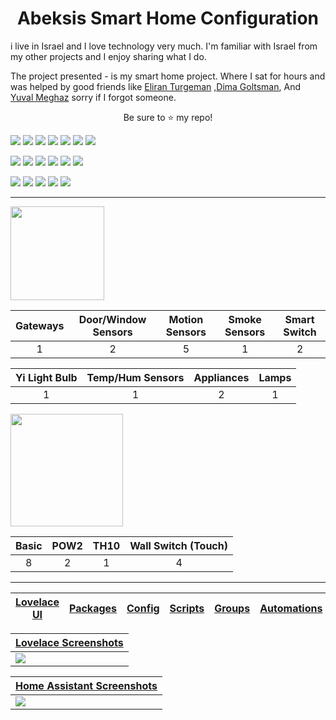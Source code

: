 <h1 align="center"></a>Abeksis Smart Home Configuration</h1>


 i live in Israel and I love technology very much. I'm familiar with Israel from my other projects and I enjoy sharing what I do.

The project presented - is my smart home project. Where I sat for hours and was helped by good friends like [Eliran Turgeman](https://github.com/VirtualL/HomeAssistant-Config) ,[Dima Goltsman](https://github.com/dimagoltsman/ha-custom-component-ituran), And [Yuval Meghaz](https://github.com/rt400/Shabbat-Times?fbclid=IwAR1ctaMcllg22ZSeg97n_G6L-f0kiBI0y0rqpIIOS82eIVlNHg6dvjn-QgU) sorry if I forgot someone. 


<p align="center">Be sure to <g-emoji class="g-emoji" alias="star" fallback-src="https://assets-cdn.github.com/images/icons/emoji/unicode/2b50.png">⭐️</g-emoji> my repo!</p>

<p>
  <img src="https://img.shields.io/github/stars/JamesMcCarthy79/Home-Assistant-Config.svg?style=plasticr"/>
  <img src="https://img.shields.io/badge/HA--Version-0.85.0-brightgreen.svg"/>
  <img src="https://img.shields.io/maintenance/yes/2019.svg"/>
  <img src="https://img.shields.io/github/commit-activity/y/JamesMcCarthy79/Home-Assistant-Config.svg"/>
  <img src="https://img.shields.io/github/last-commit/JamesMcCarthy79/Home-Assistant-Config.svg?style=plasticr"/>
  <img src="https://img.shields.io/github/issues/JamesMcCarthy79/Home-Assistant-Config.svg"/>
  <img src="https://img.shields.io/badge/license-Unlicense-blue.svg"/>
</p>
<p>
  <href="https://github.com/hassio-addons/addon-appdaemon3"><img src="https://img.shields.io/badge/AppDaemon3-v1.5.0-5294E2.svg"/>
  <href="https://github.com/danielwelch/hassio-dropbox-sync"><img src="https://img.shields.io/badge/DropBox Sync-v1.3.0-5294E2.svg"/>
  <href="https://github.com/hassio-addons/addon-grafana"><img src="https://img.shields.io/badge/Grafana-v1.2.1-5294E2.svg"/>
  <href="https://www.home-assistant.io/addons/ide"><img src="https://img.shields.io/badge/IDE-v0.7.2-5294E2.svg"/>
  <href="https://github.com/hassio-addons/addon-influxdb"><img src="https://img.shields.io/badge/InfluxDB-v1.2.1-5294E2.svg"/>
  <href="https://www.home-assistant.io/addons/mosquitto/"><img src="https://img.shields.io/badge/Mosquitto-v4.0-5294E2.svg"/>  
</p>
<p>
  <href="https://github.com/danielwelch/hassio-dropbox-sync"><img src="https://img.shields.io/badge/Network UPS Tools-v0.1-5294E2.svg"/>
  <href="https://github.com/hassio-addons/addon-node-red"><img src="https://img.shields.io/badge/Node--RED-1.2.3-5294E2.svg"/>
  <href="https://www.home-assistant.io/addons/samba/"><img src="https://img.shields.io/badge/Samba-v8.0-5294E2.svg"/>
  <href="https://github.com/hassio-addons/addon-ssh"><img src="https://img.shields.io/badge/SSH-v3.7.0-5294E2.svg"/>
  <href="https://github.com/hassio-addons/addon-tasmoadmin"><img src="https://img.shields.io/badge/TasmoAdmin-0.6.0-5294E2.svg"/>
</p>

<hr>

<img src="https://github.com/abeksis/My-HomeAssistant-Config/blob/master/HA_Picters/Github_picters/Xiaomi_Logo.png" width="150"/>

| Gateways | Door/Window Sensors | Motion Sensors | Smoke Sensors | Smart Switch   |
|:--------:|:-------------------:|:--------------:|:-------------:|:--------------:|
|1         |2                    |5               |1              |2               |

| Yi Light Bulb | Temp/Hum Sensors | Appliances    | Lamps      |
|:-------------:|:----------------:|:-------------:|:----------:|
|1              |1                 |2              |1           |

<img src="https://github.com/abeksis/My-HomeAssistant-Config/blob/master/HA_Picters/Github_picters/sonoff.png" width="180"/>

| Basic | POW2 | TH10 | Wall Switch (Touch)   |
|:-----:|:----:|:------:|:-------------------:|
|8      |2     |1       |4                    |

<hr --- </hr> 

<table>
<thead>
<tr>
<th><a href="https://github.com/abeksis/My-HomeAssistant-Config/blob/master/HomeAssistant_File/ui-lovelace.yaml">Lovelace UI</a></th>
<th><a href="https://github.com/abeksis/My-HomeAssistant-Config/tree/master/HomeAssistant_File/packages">Packages</a></th>
<th><a href="https://github.com/abeksis/My-HomeAssistant-Config/tree/master/HomeAssistant_File/config">Config</a></th>
<th><a href="https://github.com/abeksis/My-HomeAssistant-Config/blob/master/HomeAssistant_File/config/scripts.yaml">Scripts</a></th>
<th><a href="https://github.com/abeksis/My-HomeAssistant-Config/blob/master/HomeAssistant_File/config/groups.yaml">Groups</a></th>
<th><a href="https://github.com/abeksis/My-HomeAssistant-Config/blob/master/HomeAssistant_File/config/automation/automations.yaml">Automations</a></th>
</tr>
</thead></table>

<table>
<thead>
<tr>
<th><a href="https://github.com/abeksis/My-HomeAssistant-Config/tree/master/HA_Picters/Lovelace_Screenshots">Lovelace Screenshots</a></th>
</tr>
</thead>
<tbody>
<tr>
<td><a href="https://github.com/abeksis/My-HomeAssistant-Config/tree/master/HA_Picters/Lovelace_Screenshots"><img src="https://github.com/abeksis/My-HomeAssistant-Config/blob/master/HA_Picters/Lovelace_Screenshots/00.Home.jpg" style="max-width:100%;"></a></td>
</tr></tbody></table>

<table>
<thead>
<tr>
<th><a href="https://github.com/abeksis/My-HomeAssistant-Config/tree/master/HA_Picters/HA_Screenshots">Home Assistant Screenshots</a></th>
</tr>
</thead>
<tbody>
<tr>
<td><a href="https://github.com/abeksis/My-HomeAssistant-Config/tree/master/HA_Picters/HA_Screenshots"><img src="https://github.com/abeksis/My-HomeAssistant-Config/blob/master/HA_Picters/HA_Screenshots/07.%20Electrical.jpg?raw=true" style="max-width:100%;"></a></td>
</tr></tbody></table>
